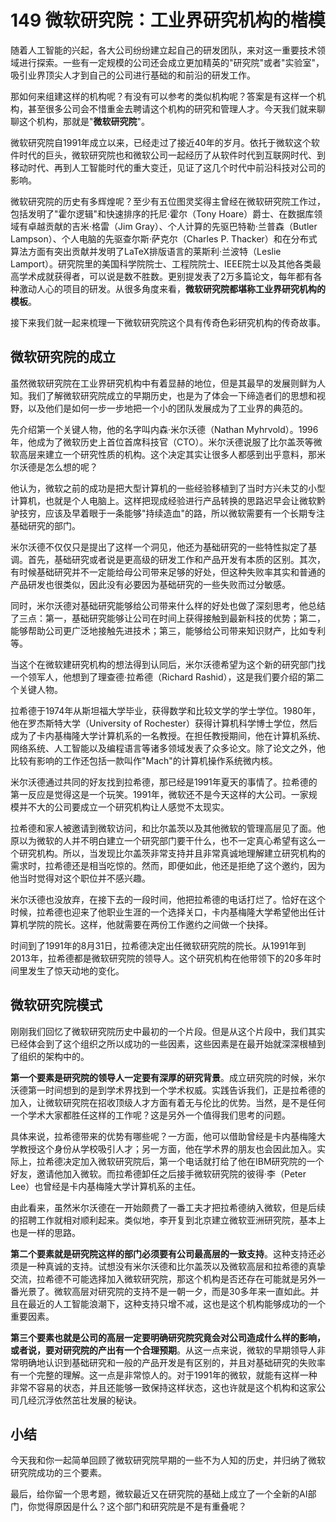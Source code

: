 # 149 微软研究院：工业界研究机构的楷模

随着人工智能的兴起，各大公司纷纷建立起自己的研发团队，来对这一重要技术领域进行探索。一些有一定规模的公司还会成立更加精英的"研究院"或者"实验室"，吸引业界顶尖人才到自己的公司进行基础的和前沿的研发工作。

那如何来组建这样的机构呢？有没有可以参考的类似机构呢？答案是有这样一个机构，甚至很多公司会不惜重金去聘请这个机构的研究和管理人才。今天我们就来聊聊这个机构，那就是"**微软研究院**"。

微软研究院自1991年成立以来，已经走过了接近40年的岁月。依托于微软这个软件时代的巨头，微软研究院也和微软公司一起经历了从软件时代到互联网时代、到移动时代、再到人工智能时代的重大变迁，见证了这几个时代中前沿科技对公司的影响。

微软研究院的历史有多辉煌呢？至少有五位图灵奖得主曾经在微软研究院工作过，包括发明了"霍尔逻辑"和快速排序的托尼·霍尔（Tony
Hoare）爵士、在数据库领域有卓越贡献的吉米·格雷（Jim
Gray）、个人计算的先驱巴特勒·兰普森（Butler
Lampson）、个人电脑的先驱查尔斯·萨克尔（Charles P.
Thacker）和在分布式算法方面有突出贡献并发明了LaTeX排版语言的莱斯利·兰波特（Leslie
Lamport）。研究院里的美国科学院院士、工程院院士、IEEE院士以及其他各类最高学术成就获得者，可以说是数不胜数。更别提发表了2万多篇论文，每年都有各种激动人心的项目的研发。从很多角度来看，**微软研究院都堪称工业界研究机构的模板**。

接下来我们就一起来梳理一下微软研究院这个具有传奇色彩研究机构的传奇故事。

## 微软研究院的成立

虽然微软研究院在工业界研究机构中有着显赫的地位，但是其最早的发展则鲜为人知。我们了解微软研究院成立的早期历史，也是为了体会一下缔造者们的思想和视野，以及他们是如何一步一步地把一个小的团队发展成为了工业界的典范的。

先介绍第一个关键人物，他的名字叫内森·米尔沃德（Nathan
Myhrvold）。1996年，他成为了微软历史上首位首席科技官（CTO）。米尔沃德说服了比尔盖茨等微软高层来建立一个研究性质的机构。这个决定其实让很多人都感到出乎意料，那米尔沃德是怎么想的呢？

他认为，微软之前的成功是把大型计算机的一些经验移植到了当时方兴未艾的小型计算机，也就是个人电脑上。这样把现成经验进行产品转换的思路迟早会让微软黔驴技穷，应该及早着眼于一条能够"持续造血"的路，所以微软需要有一个长期专注基础研究的部门。

米尔沃德不仅仅只是提出了这样一个洞见，他还为基础研究的一些特性拟定了基调。首先，基础研究或者说是更高级的研发工作和产品开发有本质的区别。其次，有时候基础研究并不一定能给母公司带来足够的好处，但这种失败率其实和普通的产品研发也很类似，因此没有必要因为基础研究的一些失败而过分敏感。

同时，米尔沃德对基础研究能够给公司带来什么样的好处也做了深刻思考，他总结了三点：第一，基础研究能够让公司在时间上获得接触到最新科技的优势；第二，能够帮助公司更广泛地接触先进技术；第三，能够给公司带来知识财产，比如专利等。

当这个在微软建研究机构的想法得到认同后，米尔沃德希望为这个新的研究部门找一个领军人，他想到了理查德·拉希德（Richard
Rashid），这是我们要介绍的第二个关键人物。

拉希德于1974年从斯坦福大学毕业，获得数学和比较文学的学士学位。1980年，他在罗杰斯特大学（University
of
Rochester）获得计算机科学博士学位，然后成为了卡内基梅隆大学计算机系的一名教授。在担任教授期间，他在计算机系统、网络系统、人工智能以及编程语言等诸多领域发表了众多论文。除了论文之外，他比较有影响的工作还包括一款叫作"Mach"的计算机操作系统微内核。

米尔沃德通过共同的好友找到拉希德，那已经是1991年夏天的事情了。拉希德的第一反应是觉得这是一个玩笑。1991年，微软还不是今天这样的大公司。一家规模并不大的公司要成立一个研究机构让人感觉不太现实。

拉希德和家人被邀请到微软访问，和比尔盖茨以及其他微软的管理高层见了面。他原以为微软的人并不明白建立一个研究部门要干什么，也不一定真心希望有这么一个研究机构。所以，当发现比尔盖茨非常支持并且非常真诚地理解建立研究机构的需求时，拉希德还是相当吃惊的。然而，即便如此，他还是拒绝了这个邀约，因为他当时觉得对这个职位并不感兴趣。

米尔沃德也没放弃，在接下去的一段时间，他把拉希德的电话打烂了。恰好在这个时候，拉希德也迎来了他职业生涯的一个选择关口，卡内基梅隆大学希望他出任计算机学院的院长。这样，他就需要在两份工作邀约之间做一个抉择。

时间到了1991年的8月31日，拉希德决定出任微软研究院的院长。从1991年到2013年，拉希德都是微软研究院的领导人。这个研究机构在他带领下的20多年时间里发生了惊天动地的变化。

## 微软研究院模式

刚刚我们回忆了微软研究院历史中最初的一个片段。但是从这个片段中，我们其实已经体会到了这个组织之所以成功的一些因素，这些因素是在最开始就深深根植到了组织的架构中的。

**第一个要素是研究院的领导人一定要有深厚的研究背景**。成立研究院的时候，米尔沃德第一时间想到的是到学术界找到一个学术权威。实践告诉我们，正是拉希德的加入，让微软研究院在招收顶级人才方面有着无与伦比的优势。当然，是不是任何一个学术大家都胜任这样的工作呢？这是另外一个值得我们思考的问题。

具体来说，拉希德带来的优势有哪些呢？一方面，他可以借助曾经是卡内基梅隆大学教授这个身份从学校吸引人才；另一方面，他在学术界的朋友也会因此加入。实际上，拉希德决定加入微软研究院后，第一个电话就打给了他在IBM研究院的一个好友，邀请他加入微软。而拉希德卸任之后接手微软研究院的彼得·李（Peter
Lee）也曾经是卡内基梅隆大学计算机系的主任。

由此看来，虽然米尔沃德在一开始颇费了一番工夫才把拉希德纳入微软，但是后续的招聘工作就相对顺利起来。类似地，李开复到北京建立微软亚洲研究院，基本上也是一样的思路。

**第二个要素就是研究院这样的部门必须要有公司最高层的一致支持**。这种支持还必须是一种真诚的支持。试想没有米尔沃德和比尔盖茨以及微软高层和拉希德的真挚交流，拉希德不可能选择加入微软研究院，那这个机构是否还存在可能就是另外一番光景了。微软高层对研究院的支持不是一朝一夕，而是30多年来一直如此。并且在最近的人工智能浪潮下，这种支持只增不减，这也是这个机构能够成功的一个重要因素。

**第三个要素也就是公司的高层一定要明确研究院究竟会对公司造成什么样的影响，或者说，要对研究院的产出有一个合理预期**。从这一点来说，微软的早期领导人非常明确地认识到基础研究和一般的产品开发是有区别的，并且对基础研究的失败率有一个完整的理解。这一点是非常惊人的。对于1991年的微软，就能有这样一种非常不容易的状态，并且还能够一致保持这样状态，这也许就是这个机构和这家公司几经沉浮依然茁壮发展的秘诀。

## 小结

今天我和你一起简单回顾了微软研究院早期的一些不为人知的历史，并归纳了微软研究院成功的三个要素。

最后，给你留一个思考题，微软最近又在研究院的基础上成立了一个全新的AI部门，你觉得原因是什么？这个部门和研究院是不是有重叠呢？
